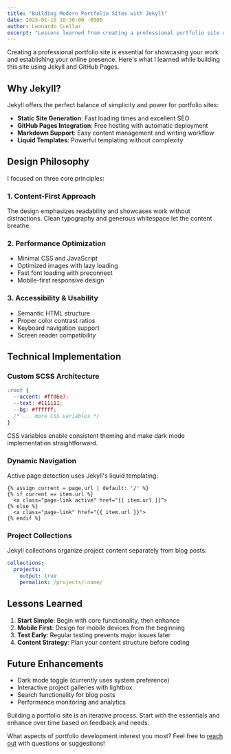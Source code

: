 ```yaml
---
title: "Building Modern Portfolio Sites with Jekyll"
date: 2025-01-15 10:30:00 -0500
author: Leonardo Cuellar
excerpt: "Lessons learned from creating a professional portfolio site using Jekyll, GitHub Pages, and modern CSS techniques."
---
```


Creating a professional portfolio site is essential for showcasing your work and establishing your online presence. Here's what I learned while building this site using Jekyll and GitHub Pages.

## Why Jekyll?

Jekyll offers the perfect balance of simplicity and power for portfolio sites:

- **Static Site Generation**: Fast loading times and excellent SEO
- **GitHub Pages Integration**: Free hosting with automatic deployment
- **Markdown Support**: Easy content management and writing workflow
- **Liquid Templates**: Powerful templating without complexity

## Design Philosophy

I focused on three core principles:

### 1. Content-First Approach
The design emphasizes readability and showcases work without distractions. Clean typography and generous whitespace let the content breathe.

### 2. Performance Optimization
- Minimal CSS and JavaScript
- Optimized images with lazy loading
- Fast font loading with preconnect
- Mobile-first responsive design

### 3. Accessibility & Usability
- Semantic HTML structure
- Proper color contrast ratios
- Keyboard navigation support
- Screen reader compatibility

## Technical Implementation

### Custom SCSS Architecture
```scss
:root {
  --accent: #ffd6e7;
  --text: #111111;
  --bg: #ffffff;
  /* ... more CSS variables */
}
```

CSS variables enable consistent theming and make dark mode implementation straightforward.

### Dynamic Navigation
Active page detection uses Jekyll's liquid templating:

```liquid
{% assign current = page.url | default: '/' %}
{% if current == item.url %}
  <a class="page-link active" href="{{ item.url }}">
{% else %}
  <a class="page-link" href="{{ item.url }}">
{% endif %}
```

### Project Collections
Jekyll collections organize project content separately from blog posts:

```yaml
collections:
  projects:
    output: true
    permalink: /projects/:name/
```

## Lessons Learned

1. **Start Simple**: Begin with core functionality, then enhance
2. **Mobile First**: Design for mobile devices from the beginning  
3. **Test Early**: Regular testing prevents major issues later
4. **Content Strategy**: Plan your content structure before coding

## Future Enhancements

- Dark mode toggle (currently uses system preference)
- Interactive project galleries with lightbox
- Search functionality for blog posts
- Performance monitoring and analytics

Building a portfolio site is an iterative process. Start with the essentials and enhance over time based on feedback and needs.

What aspects of portfolio development interest you most? Feel free to [reach out](/contact/) with questions or suggestions!